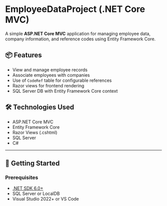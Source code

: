 # EmployeeDataProject (.NET Core MVC)

A simple **ASP.NET Core MVC** application for managing employee data, company information, and reference codes using Entity Framework Core.

## 📦 Features

- View and manage employee records
- Associate employees with companies
- Use of `CodeRef` table for configurable references
- Razor views for frontend rendering
- SQL Server DB with Entity Framework Core context

## 🛠 Technologies Used

- ASP.NET Core MVC
- Entity Framework Core
- Razor Views (.cshtml)
- SQL Server
- C#

---

## 🚀 Getting Started

### Prerequisites

- [.NET SDK 6.0+](https://dotnet.microsoft.com/en-us/download)
- SQL Server or LocalDB
- Visual Studio 2022+ or VS Code
